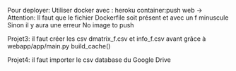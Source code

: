 Pour deployer:
Utiliser docker avec : heroku container:push web
-> Attention: Il faut que le fichier Dockerfile soit présent et avec un f minuscule
Sinon il y aura une erreur No image to push

Projet3: il faut créer les csv dmatrix_f.csv et info_f.csv avant grâce à webapp/app/main.py build_cache()

Projet4: il faut importer le csv database du Google Drive
